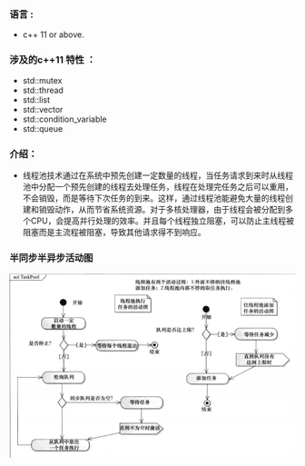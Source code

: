 ### 语言 : 
- c++ 11 or above.
### 涉及的c++11 特性 ：
- std::mutex
- std::thread
- std::list
- std::vector
- std::condition_variable
- std::queue
### 介绍：
- 线程池技术通过在系统中预先创建一定数量的线程，当任务请求到来时从线程池中分配一个预先创建的线程去处理任务，线程在处理完任务之后可以重用，不会销毁，而是等待下次任务的到来。这样，通过线程池能避免大量的线程创建和销毁动作，从而节省系统资源。对于多核处理器，由于线程会被分配到多个CPU，会提高并行处理的效率。并且每个线程独立阻塞，可以防止主线程被阻塞而是主流程被阻塞，导致其他请求得不到响应。

### 半同步半异步活动图
![活动图](活动图.png)
